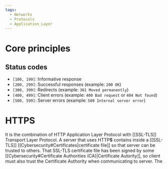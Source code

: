 ```yaml
---
tags:
  - Networks
  - Protocols
  - Application_Layer
---
```

# Core principles
## Status codes
- `[100, 199]`: Informative response
- `[200, 299]`: Successful responses (example: `200 OK`)
- `[300, 399]`: Redirects (example: `301 Moved permanently`)
- `[400, 499]`: Client errors (example: `400 Bad request` or `404 Not found`)
- `[500, 599]`: Server errors (example: `500 Internal server error`)
# HTTPS
It is the combination of HTTP Application Layer Protocol with [[SSL-TLS]] Transport Layer Protocol.
A server that uses HTTP**S** contains inside a [[SSL-TLS]] [[Cybersecurity#Certificates|certificate file]] so that server can be trusted to others. That SSL-TLS certificate file has been signed by some [[Cybersecurity#Certificate Authorities (CA)|Certificate Autority]], so client must also trust the Certificate Authority when communicating to server.
The 
